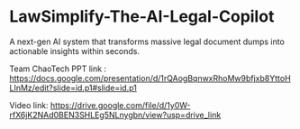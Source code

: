# LawSimplify-The-AI-Legal-Copilot
A next-gen AI system that transforms massive legal document dumps into actionable insights within seconds.

Team ChaoTech
PPT link :
https://docs.google.com/presentation/d/1rQAogBqnwxRhoMw9bfjxb8YttoHLInMz/edit?slide=id.p1#slide=id.p1

Video link:
https://drive.google.com/file/d/1y0W-rfX6jK2NAd0BEN3SHLEg5NLnygbn/view?usp=drive_link 
